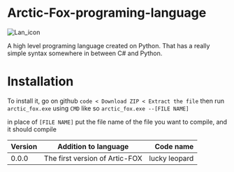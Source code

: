 # Arctic-Fox-programing-language
![Lan_icon](https://user-images.githubusercontent.com/79488582/150244157-a70de379-b29e-4674-b752-11b071da8bb1.png)

A high level programing language created on Python. That has a really simple syntax somewhere in between C# and Python.

# Installation
To install it, go on github `code < Download ZIP < Extract the file` then run `arctic_fox.exe` using `CMD` like so `arctic_fox.exe --[FILE NAME]`

in place of `[FILE NAME]` put the file name of the file you want to compile, and it should compile

| Version        | Addition to language | Code name  |
| ------------- |:-------------:| -----:|
| 0.0.0      | The first version of Artic-FOX | lucky leopard |
